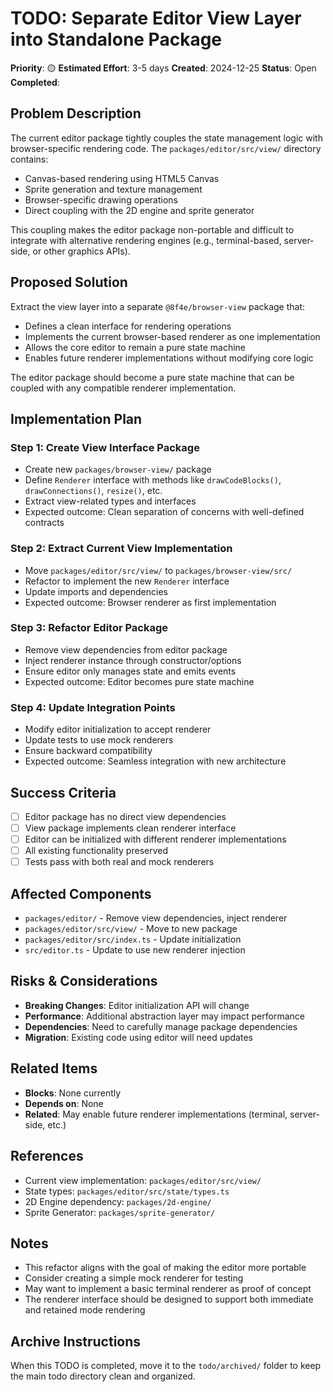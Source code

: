 # TODO: Separate Editor View Layer into Standalone Package

**Priority**: 🟡
**Estimated Effort**: 3-5 days
**Created**: 2024-12-25
**Status**: Open
**Completed**: 

## Problem Description

The current editor package tightly couples the state management logic with browser-specific rendering code. The `packages/editor/src/view/` directory contains:
- Canvas-based rendering using HTML5 Canvas
- Sprite generation and texture management
- Browser-specific drawing operations
- Direct coupling with the 2D engine and sprite generator

This coupling makes the editor package non-portable and difficult to integrate with alternative rendering engines (e.g., terminal-based, server-side, or other graphics APIs).

## Proposed Solution

Extract the view layer into a separate `@8f4e/browser-view` package that:
- Defines a clean interface for rendering operations
- Implements the current browser-based renderer as one implementation
- Allows the core editor to remain a pure state machine
- Enables future renderer implementations without modifying core logic

The editor package should become a pure state machine that can be coupled with any compatible renderer implementation.

## Implementation Plan

### Step 1: Create View Interface Package
- Create new `packages/browser-view/` package
- Define `Renderer` interface with methods like `drawCodeBlocks()`, `drawConnections()`, `resize()`, etc.
- Extract view-related types and interfaces
- Expected outcome: Clean separation of concerns with well-defined contracts

### Step 2: Extract Current View Implementation
- Move `packages/editor/src/view/` to `packages/browser-view/src/`
- Refactor to implement the new `Renderer` interface
- Update imports and dependencies
- Expected outcome: Browser renderer as first implementation

### Step 3: Refactor Editor Package
- Remove view dependencies from editor package
- Inject renderer instance through constructor/options
- Ensure editor only manages state and emits events
- Expected outcome: Editor becomes pure state machine

### Step 4: Update Integration Points
- Modify editor initialization to accept renderer
- Update tests to use mock renderers
- Ensure backward compatibility
- Expected outcome: Seamless integration with new architecture

## Success Criteria

- [ ] Editor package has no direct view dependencies
- [ ] View package implements clean renderer interface
- [ ] Editor can be initialized with different renderer implementations
- [ ] All existing functionality preserved
- [ ] Tests pass with both real and mock renderers

## Affected Components

- `packages/editor/` - Remove view dependencies, inject renderer
- `packages/editor/src/view/` - Move to new package
- `packages/editor/src/index.ts` - Update initialization
- `src/editor.ts` - Update to use new renderer injection

## Risks & Considerations

- **Breaking Changes**: Editor initialization API will change
- **Performance**: Additional abstraction layer may impact performance
- **Dependencies**: Need to carefully manage package dependencies
- **Migration**: Existing code using editor will need updates

## Related Items

- **Blocks**: None currently
- **Depends on**: None
- **Related**: May enable future renderer implementations (terminal, server-side, etc.)

## References

- Current view implementation: `packages/editor/src/view/`
- State types: `packages/editor/src/state/types.ts`
- 2D Engine dependency: `packages/2d-engine/`
- Sprite Generator: `packages/sprite-generator/`

## Notes

- This refactor aligns with the goal of making the editor more portable
- Consider creating a simple mock renderer for testing
- May want to implement a basic terminal renderer as proof of concept
- The renderer interface should be designed to support both immediate and retained mode rendering

## Archive Instructions

When this TODO is completed, move it to the `todo/archived/` folder to keep the main todo directory clean and organized. 